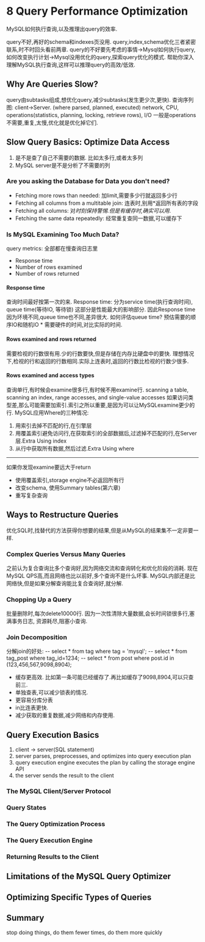 # 8 Query Performance Optimization
MySQL如何执行查询,以及推理出query的效率.

query不好,再好的schema和indexes页没用.
query,index,schema优化三者紧密联系,时不时回头看前两章.
query的不好要先考虑的事情->Mysql如何执行query,如何改变执行计划->Mysql没用优化的query,探索query优化的模式.
帮助你深入理解MySQL执行查询,这样可以推理query的高效/低效.

## Why Are Queries Slow?
query由subtasks组成,想优化query,减少subtasks(发生更少次,更快).
查询序列图: client->Server. (where parsed, planned, executed)
network, CPU, operations(statistics, planning, locking, retrieve rows), I/O
一般是operations不需要,重复,太慢,优化就是优化掉它们.

## Slow Query Basics: Optimize Data Access
1. 是不是查了自己不需要的数据. 比如太多行,或者太多列
2. MySQL server是不是分析了不需要的列

### Are you asking the Database for Data you don't need?
- Fetching more rows than needed: 加limit,需要多少行就返回多少行
- Fetching all columns from a multitable join: 连表时,别用*返回所有表的字段
- Fetching all columns: 对*时刻保持警惕.但是有缓存时,确实可以用*.
- Fetching the same data repeatedly: 经常重复查同一数据,可以缓存下

### Is MySQL Examining Too Much Data?
query metrics: 全部都在慢查询日志里
- Response time
- Number of rows examined
- Number of rows returned
#### Response time
查询时间最好按第一次的来.
Response time: 分为service time(执行查询时间), queue time(等待IO, 等待锁) 这部分是性能最大的影响部分.
因此Response time 因为环境不同,queue time也不同,差异很大.
如何评估queue time? 预估需要的顺序IO和随机IO * 需要硬件的时间,对比实际的时间.

#### Rows examined and rows returned
需要检视的行数很有用.少的行数要快,但是存储在内存比硬盘中的要快.
理想情况下,检视的行和返回的行数相同.实际上连表时,返回的行数比检视的行数少很多.

#### Rows examined and access types
查询单行,有时候会examine很多行,有时候不用examine行.
scanning a table, scanning an index, range accesses, and single-value accesses
如果访问类型差,那么可能需要加索引.索引之所以重要,是因为可以让MySQLexamine更少的行.
MySQL应用Where的三种情况:
1. 用索引去掉不匹配的行,在引擎层
2. 用覆盖索引避免访问行,在获取索引的全部数据后,过滤掉不匹配的行,在Server层.Extra Using index
3. 从行中获取所有数据,然后过滤.Extra Using where
-----
如果你发现examine要远大于return
- 使用覆盖索引,storage engine不必返回所有行
- 改变schema, 使用Summary tables(第六章)
- 重写复杂查询


## Ways to Restructure Queries
优化SQL时,找替代的方法获得你想要的结果,但是从MySQL的结果集不一定非要一样.

### Complex Queries Versus Many Queries
之前认为复合查询比多个查询好,因为网络交流和查询转化和优化阶段的消耗.
现在MySQL QPS高,而且网络也比以前好,多个查询不是什么坏事.
MySQL内部还是比网络快,但是如果分解查询能比复合查询好,就分解.

### Chopping Up a Query
批量删除时,每次delete10000行.
因为一次性清除大量数据,会长时间锁很多行,塞满事务日志, 资源耗尽,阻塞小查询.

### Join Decomposition
分解join的好处:
-- select * from tag where tag = 'mysql';
-- select * from tag_post where  tag_id=1234;
-- select * from post where post.id in (123,456,567,9098,8904);
- 缓存更高效. 比如第一条可能已经缓存了.再比如缓存了9098,8904,可以只查前三.
- 单独查表,可以减少锁表的情况.
- 更容易分库分表
- in比连表更快.
- 减少获取的重复数据,减少网络和内存使用.

## Query Execution Basics
1. client -> server(SQL statement)
2. server parses, preprocesses, and optimizes into query execution plan
3. query execution engine executes the plan by calling the storage engine API
4. the server sends the result to the client
 
### The MySQL Client/Server Protocol

### Query States

### The Query Optimization Process

### The Query Execution Engine

### Returning Results to the Client

## Limitations of the MySQL Query Optimizer

## Optimizing Specific Types of Queries

## Summary
stop doing things, do them fewer times, do them more quickly
